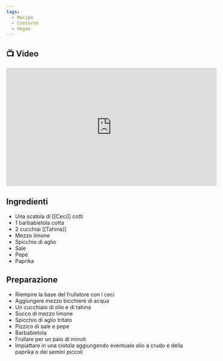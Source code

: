 ```yaml
---
tags:
  - Recipe
  - Contorno
  - Vegan
---
```



## 📺 Video

<div class="iframe-container">
  <iframe width="560" height="315" src="https://www.youtube.com/embed/3kcE4iA2AmA" title="YouTube video player" frameborder="0" allow="accelerometer; autoplay; clipboard-write; encrypted-media; gyroscope; picture-in-picture" allowfullscreen></iframe>
</div>

## Ingredienti
* Una scatola di [[Ceci]] cotti
* 1 barbabietola cotta
* 2 cucchiai [[Tahina]]
* Mezzo limone
* Spicchio di aglio
* Sale
* Pepe
* Paprika

## Preparazione
* Riempire la base del frullatore con i ceci
* Aggiungere mezzo bicchiere di acqua
* Un cucchiaio di olio e di tahina
* Succo di mezzo limone
* Spicchio di aglio tritato
* Pizzico di sale e pepe
* Barbabietola
* Frullare per un paio di minuti
* Impiattare in una ciotola aggiungendo eventuale olio a crudo e della paprika o dei semini piccoli
